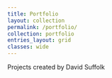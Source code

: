 ```yaml
---
title: Portfolio
layout: collection
permalink: /portfolio/
collection: portfolio
entries_layout: grid
classes: wide
---
```


Projects created by David Suffolk
